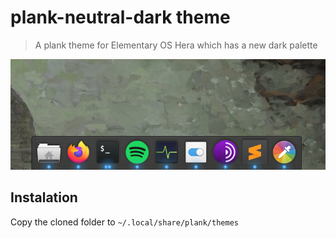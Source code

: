 # plank-neutral-dark theme
> A plank theme for Elementary OS Hera which has a new dark palette

<p align="center">
    <img alt="Screenshot" src="./demo.png">
</p>

## Instalation

Copy the cloned folder to `~/.local/share/plank/themes`
